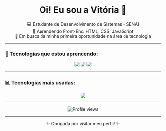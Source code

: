 <h1 align="center">Oi! Eu sou a Vitória 👋</h1>

<p align="center">
  💻 Estudante de Desenvolvimento de Sistemas - SENAI <br>
  🌱 Aprendendo Front-End: HTML, CSS, JavaScript <br>
  🎯 Em busca da minha primeira oportunidade na área de tecnologia
</p>

---

### 🚀 Tecnologias que estou aprendendo:

<p align="center">
  <img src="https://img.shields.io/badge/HTML5-E34F26?style=for-the-badge&logo=html5&logoColor=white" />
  <img src="https://img.shields.io/badge/CSS3-1572B6?style=for-the-badge&logo=css3&logoColor=white" />
  <img src="https://img.shields.io/badge/JavaScript-F7DF1E?style=for-the-badge&logo=javascript&logoColor=black" />
</p>

---

### 📊 Tecnologias mais usadas:

<p align="center">
<img src="https://github-readme-stats.vercel.app/api/top-langs/?username=merrykkj&layout=compact&theme=tokyonight" />
</p>

---

<p align="center">
  <img src="https://komarev.com/ghpvc/?username=merrykkj&style=for-the-badge&color=purple" alt="Profile views" />
</p>

---

<p align="center">✨ Obrigada por visitar meu perfil! ✨</p>
